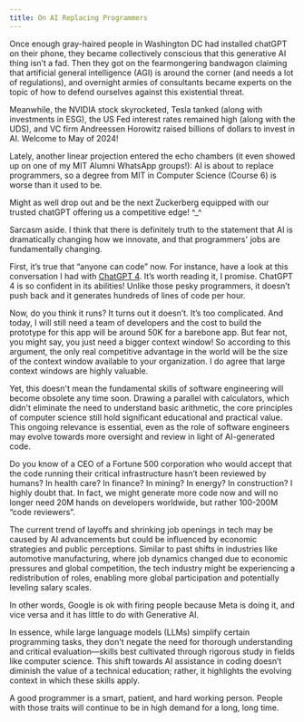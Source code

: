 ```yaml
---
title: On AI Replacing Programmers
---
```


Once enough gray-haired people in Washington DC had installed chatGPT on their phone, they became collectively conscious that this generative AI thing isn’t a fad. Then they got on the fearmongering bandwagon claiming that artificial general intelligence (AGI) is around the corner (and needs a lot of regulations), and overnight armies of consultants became experts on the topic of how to defend ourselves against this existential threat.

Meanwhile, the NVIDIA stock skyrocketed, Tesla tanked (along with investments in ESG), the US Fed interest rates remained high (along with the UDS), and VC firm Andreessen Horowitz raised billions of dollars to invest in AI. Welcome to May of 2024!

Lately, another linear projection entered the echo chambers (it even showed up on one of my MIT Alumni WhatsApp groups!): AI is about to replace programmers, so a degree from MIT in Computer Science (Course 6) is worse than it used to be.

Might as well drop out and be the next Zuckerberg equipped with our trusted chatGPT offering us a competitive edge! ^_^

Sarcasm aside. I think that there is definitely truth to the statement that AI is dramatically changing how we innovate, and that programmers' jobs are fundamentally changing.

First, it’s true that “anyone can code” now. For instance, have a look at this conversation I had with [ChatGPT 4](https://chat.openai.com/share/dc36a453-76c1-4469-824b-ee95c0c1c924). It’s worth reading it, I promise. ChatGPT 4 is so confident in its abilities! Unlike those pesky programmers, it doesn’t push back and it generates hundreds of lines of code per hour.

Now, do you think it runs? It turns out it doesn’t. It’s too complicated. And today, I will still need a team of developers and the cost to build the prototype for this app will be around 50K for a barebone app. But fear not, you might say, you just need a bigger context window! So according to this argument, the only real competitive advantage in the world will be the size of the context window available to your organization. I do agree that large context windows are highly valuable.

Yet, this doesn't mean the fundamental skills of software engineering will become obsolete any time soon. Drawing a parallel with calculators, which didn't eliminate the need to understand basic arithmetic, the core principles of computer science still hold significant educational and practical value. This ongoing relevance is essential, even as the role of software engineers may evolve towards more oversight and review in light of AI-generated code.

Do you know of a CEO of a Fortune 500 corporation who would accept that the code running their critical infrastructure hasn’t been reviewed by humans? In health care? In finance? In mining? In energy? In construction? I highly doubt that. In fact, we might generate more code now and will no longer need 20M hands on developers worldwide, but rather 100-200M “code reviewers”.

The current trend of layoffs and shrinking job openings in tech may be caused by AI advancements but could be influenced by economic strategies and public perceptions. Similar to past shifts in industries like automotive manufacturing, where job dynamics changed due to economic pressures and global competition, the tech industry might be experiencing a redistribution of roles, enabling more global participation and potentially leveling salary scales.

In other words, Google is ok with firing people because Meta is doing it, and vice versa and it has little to do with Generative AI.

In essence, while large language models (LLMs) simplify certain programming tasks, they don't negate the need for thorough understanding and critical evaluation—skills best cultivated through rigorous study in fields like computer science. This shift towards AI assistance in coding doesn’t diminish the value of a technical education; rather, it highlights the evolving context in which these skills apply.

A good programmer is a smart, patient, and hard working person. People with those traits will continue to be in high demand for a long, long time.
